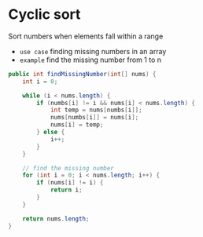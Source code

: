 # Cyclic sort

Sort numbers when elements fall within a range

- `use case` finding missing numbers in an array
- `example` find the missing number from 1 to n

``` java
public int findMissingNumber(int[] nums) {
    int i = 0;

    while (i < nums.length) {
        if (numbs[i] != i && nums[i] < nums.length) {
            int temp = nums[numbs[i]];
            nums[numbs[i]] = nums[i];
            nums[i] = temp;
        } else {
            i++;
        }
    }

    // find the missing number
    for (int i = 0; i < nums.length; i++) {
        if (nums[i] != i) {
            return i;
        }
    }

    return nums.length;
}
```

